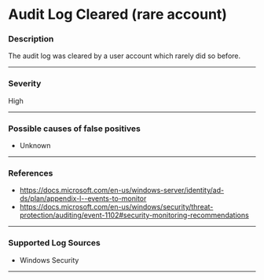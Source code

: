 # Audit Log Cleared (rare account)
### Description

The audit log was cleared by a user account which rarely did so before.

-------------------
### Severity

High

-------------------
<!---
### Detailed Information

- Why is this alert triggered?
- What are the typical causes that generate this alert? (e.g. port scans, unusual file access activity, etc...)
- Which corroborating information should be looked up?
- Any supporting queries to get more information?
- Any supporting visualizations to get more information?

-------------------
--->
### Possible causes of false positives

- Unknown

-------------------
### References

- https://docs.microsoft.com/en-us/windows-server/identity/ad-ds/plan/appendix-l--events-to-monitor 
- https://docs.microsoft.com/en-us/windows/security/threat-protection/auditing/event-1102#security-monitoring-recommendations

-------------------
### Supported Log Sources

- Windows Security

-------------------
